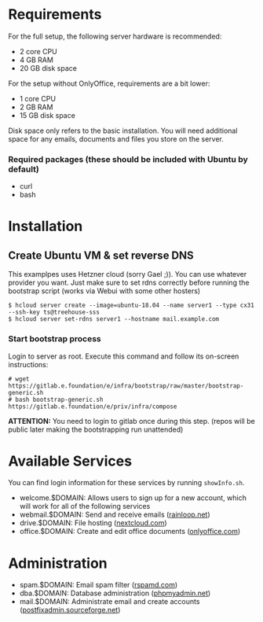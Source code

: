 # Requirements

For the full setup, the following server hardware is recommended:

- 2 core CPU
- 4 GB RAM
- 20 GB disk space

For the setup without OnlyOffice, requirements are a bit lower:

- 1 core CPU
- 2 GB RAM
- 15 GB disk space

Disk space only refers to the basic installation. You will need additional space for any emails, documents and files you store on the server.

### Required packages (these should be included with Ubuntu by default)
- curl
- bash

# Installation

## Create Ubuntu VM & set reverse DNS
This examplpes uses Hetzner cloud (sorry Gael ;)).
You can use whatever provider you want. Just make sure to set rdns correctly before running the bootstrap script (works via Webui with some other hosters)
```
$ hcloud server create --image=ubuntu-18.04 --name server1 --type cx31 --ssh-key ts@treehouse-sss
$ hcloud server set-rdns server1 --hostname mail.example.com
```

### Start bootstrap process
Login to server as root. Execute this command and follow its on-screen instructions:

```
# wget https://gitlab.e.foundation/e/infra/bootstrap/raw/master/bootstrap-generic.sh
# bash bootstrap-generic.sh https://gitlab.e.foundation/e/priv/infra/compose
```

**ATTENTION:**
You need to login to gitlab once during this step.
(repos will be public later making the bootstrapping run unattended)

# Available Services

You can find login information for these services by running `showInfo.sh`.

- welcome.$DOMAIN: Allows users to sign up for a new account, which will work for all of the following services
- webmail.$DOMAIN: Send and receive emails ([rainloop.net](https://www.rainloop.net/))
- drive.$DOMAIN: File hosting ([nextcloud.com](https://nextcloud.com/))
- office.$DOMAIN: Create and edit office documents ([onlyoffice.com](https://www.onlyoffice.com/))

# Administration

- spam.$DOMAIN: Email spam filter ([rspamd.com](https://www.rspamd.com/))
- dba.$DOMAIN: Database administration ([phpmyadmin.net](https://www.phpmyadmin.net/))
- mail.$DOMAIN: Administrate email and create accounts ([postfixadmin.sourceforge.net](http://postfixadmin.sourceforge.net/))

